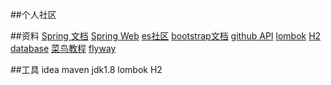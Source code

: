 ##个人社区


##资料
[Spring 文档](https://spring.io/guides)
[Spring Web](https://spring.io/guides/gs/serving-web-content/)
[es社区](https://elasticsearch.cn/)
[bootstrap文档](https://v3.bootcss.com/getting-started/#download)
[github API](https://developer.github.com/apps/)
[lombok](https://projectlombok.org/)
[H2 database](http://www.h2database.com/html/main.html)
[菜鸟教程](https://www.runoob.com/)
[flyway](https://flywaydb.org/)

##工具
idea
maven
jdk1.8
lombok
H2
